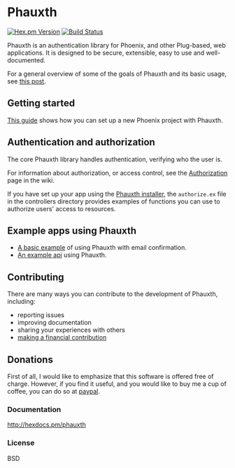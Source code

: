 # Phauxth

[![Hex.pm Version](http://img.shields.io/hexpm/v/phauxth.svg)](https://hex.pm/packages/phauxth)
[![Build Status](https://travis-ci.com/riverrun/phauxth.svg?branch=master)](https://travis-ci.com/riverrun/phauxth)

Phauxth is an authentication library for Phoenix, and other Plug-based,
web applications. It is designed to be secure, extensible, easy to use
and well-documented.

For a general overview of some of the goals of Phauxth and its basic usage,
see [this post](https://riverrun.github.io/projects/phauxth/2017/09/25/phauxth.html).

## Getting started

[This guide](https://github.com/riverrun/phauxth/wiki/Getting-started)
shows how you can set up a new Phoenix project with Phauxth.

## Authentication and authorization

The core Phauxth library handles authentication, verifying who the
user is.

For information about authorization, or access control, see the
[Authorization](https://github.com/riverrun/phauxth/wiki/Authorization) page
in the wiki.

If you have set up your app using the [Phauxth installer](https://github.com/riverrun/phauxth_installer),
the `authorize.ex` file in the controllers directory provides examples
of functions you can use to authorize users' access to resources.

## Example apps using Phauxth

* [A basic example](https://github.com/riverrun/phauxth-example) of using
Phauxth with email confirmation.
* [An example api](https://github.com/riverrun/phoenix-todoapp) using Phauxth.

## Contributing

There are many ways you can contribute to the development of Phauxth, including:

* reporting issues
* improving documentation
* sharing your experiences with others
* [making a financial contribution](#donations)

## Donations

First of all, I would like to emphasize that this software is offered
free of charge. However, if you find it useful, and you would like to
buy me a cup of coffee, you can do so at [paypal](https://www.paypal.me/alovedalongthe).

### Documentation

http://hexdocs.pm/phauxth

### License

BSD
